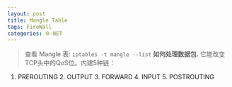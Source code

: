 ```yaml
---
layout: post
title: Mangle Table
tags: FireWall
categories: 🌐-NET
---
```


> 查看 Mangle 表:  `iptables -t mangle --list`
**如何处理数据包.** 它能改变TCP头中的QoS位。内建5种链：

1. PREROUTING
	2. OUTPUT
		3. FORWARD
		4. INPUT
		5. POSTROUTING
